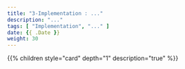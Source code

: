```yaml
---
title: "3-Implementation : ..."
description: "..."
tags: [ "Implementation", "..." ]
date: {{ .Date }}
weight: 30
---
```

{{% children style="card" depth="1"  description="true" %}}

